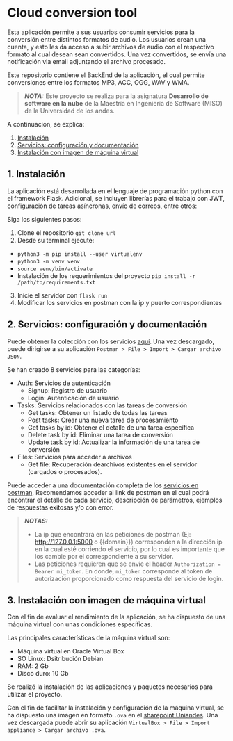 
# Cloud conversion tool

Esta aplicación permite a sus usuarios consumir servicios para la conversión entre distintos formatos de audio. Los usuarios crean una cuenta, y esto les da acceso a subir archivos de audio con el respectivo formato al cual desean sean convertidos. Una vez convertidos, se envía una notificación via email adjuntando el archivo procesado.

Este repositorio contiene el BackEnd de la aplicación, el cual permite conversiones entre los formatos MP3, ACC, OGG, WAV y WMA. 

> **_NOTA:_** Este proyecto se realiza para la asignatura **Desarrollo de software en la nube** de la Maestría en Ingeniería de Software (MISO) de la Universidad de los andes.

A continuación, se explica: <br>

1. [Instalación](#1-instalación)
2. [Servicios: configuración y documentación](#2-servicios-configuración-y-documentación)
3. [Instalación con imagen de máquina virtual](#3-instalación-con-imagen-de-máquina-virtual)


## 1. Instalación
La aplicación está desarrollada en el lenguaje de programación python con el framework Flask. Adicional, se incluyen librerías para el trabajo con JWT, configuración de tareas asíncronas, envío de correos, entre otros:

Siga los siguientes pasos: <br>
1. Clone el repositorio `git clone url`
2. Desde su terminal ejecute:
  * `python3 -m pip install --user virtualenv`
  * `python3 -m venv venv`
  * `source venv/bin/activate`
  * Instalación de los requerimientos del proyecto `pip install -r /path/to/requirements.txt`
3. Inicie el servidor con `flask run`
4. Modificar los servicios en postman con la ip y puerto correspondientes

## 2. Servicios: configuración y documentación
Puede obtener la colección con los servicios [aquí](https://github.com/ErikBernal94/MISW-4204-Nube-AudioConverter/tree/main/Documentation/PostmanCollections). Una vez descargado, puede dirigirse a su aplicación `Postman > File > Import > Cargar archivo JSON`.

Se han creado 8 servicios para las categorías: 
* Auth: Servicios de autenticación
  * Signup: Registro de usuario
  * Login: Autenticación de usuario
* Tasks: Servicios relacionados con las tareas de conversión
  * Get tasks: Obtener un listado de todas las tareas
  * Post tasks: Crear una nueva tarea de procesamiento
  * Get tasks by id: Obtener el detalle de una tarea específica
  * Delete task by id: Eliminar una tarea de conversión
  * Update task by id: Actualizar la información de una tarea de conversión
* Files: Servicios para acceder a archivos
  * Get file: Recuperación dearchivos existentes en el servidor (cargados o procesados).

Puede acceder a una documentación completa de los [servicios en postman](https://documenter.getpostman.com/view/3917953/2s847MpqDa). Recomendamos acceder al link de postman en el cual podrá encontrar el detalle de cada servicio, descripción de parámetros, ejemplos de respuestas exitosas y/o con error.

> **_NOTAS:_** <br>
> * La ip que encontrará en las peticiones de postman (Ej: http://127.0.0.1:5000 o {{domain}}) corresponden a la dirección ip en la cual esté corriendo el servicio, por lo cual es importante que los cambie por el correspondiente a su servidor.
> * Las peticiones requieren que se envíe el header `Authorization = Bearer mi_token`. En donde, `mi_token` corresponde al token de autorización proporcionado como respuesta del servicio de login.

## 3. Instalación con imagen de máquina virtual

Con el fin de evaluar el rendimiento de la aplicación, se ha dispuesto de una máquina virtual con unas condiciones específicas.

Las principales características de la máquina virtual son:
* Máquina virtual en Oracle Virtual Box
* SO Linux: Dsitribución Debian
* RAM: 2 Gb
* Disco duro: 10 Gb

Se realizó la instalación de las aplicaciones y paquetes necesarios para utilizar el proyecto.

Con el fin de facilitar la instalación y configuración de la máquina virtual, se ha dispuesto una imagen en formato `.ova` en el [sharepoint Uniandes](https://uniandes-my.sharepoint.com/:u:/g/personal/ja_vegar1_uniandes_edu_co/EQm-IGTIYjFHk8nrJn0dBIUB980moc4LDVAZiPGGf3dyUg?e=o8pkz2). Una vez descargada puede abrir su aplicación `VirtualBox > File > Import appliance > Cargar archivo .ova`.
